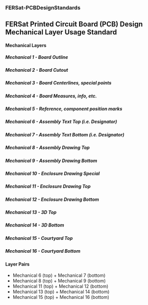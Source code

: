 ### FERSat-PCBDesignStandards  
## FERSat Printed Circuit Board (PCB) Design Mechanical Layer Usage Standard  
#### Mechanical Layers  
##### Mechanical 1 - Board Outline
##### Mechanical 2 - Board Cutout  
##### Mechanical 3 - Board Centerlines, special points  
##### Mechanical 4 - Board Measures, info, etc.  
##### Mechanical 5 - Reference, component position marks  
##### Mechanical 6 - Assembly Text Top (i.e. Designator)  
##### Mechanical 7 - Assembly Text Bottom (i.e. Designator)  
##### Mechanical 8 - Assembly Drawing Top  
##### Mechanical 9 - Assembly Drawing Bottom  
##### Mechanical 10 - Enclosure Drawing Special  
##### Mechanical 11 - Enclosure Drawing Top  
##### Mechanical 12 - Enclosure Drawing Bottom  
##### Mechanical 13 - 3D Top  
##### Mechanical 14 - 3D Bottom  
##### Mechanical 15 - Courtyard Top  
##### Mechanical 16 - Courtyard Bottom  

#### Layer Pairs
* Mechanical 6 (top) + Mechanical 7 (bottom)  
* Mechanical 8 (top) + Mechanical 9 (bottom)  
* Mechanical 11 (top) + Mechanical 12 (bottom)  
* Mechanical 13 (top) + Mechanical 14 (bottom)  
* Mechanical 15 (top) + Mechanical 16 (bottom)  
